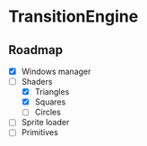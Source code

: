 # TransitionEngine

## Roadmap
- [x] Windows manager
- [ ] Shaders
  - [x] Triangles
  - [x] Squares
  - [ ] Circles 
- [ ] Sprite loader
- [ ] Primitives
